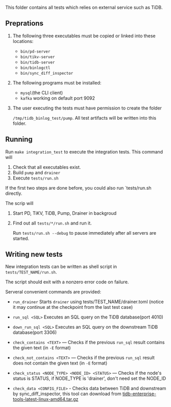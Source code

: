 

This folder contains all tests which relies on external service such as TiDB.

## Preprations

1. The following three executables must be copied or linked into these locations:

   - `bin/pd-server`
   - `bin/tikv-server`
   - `bin/tidb-server`
   - `bin/binlogctl`
   - `bin/sync_diff_inspector`

2. The following programs must be installed:

   - `mysql`(the CLI client)
   - `kafka`  working on default port 9092

3. The user executing the tests must have permission to create the folder

   `/tmp/tidb_binlog_test/pump`. All test artifacts will be written into this folder.

## Running

Run `make integration_test` to execute the integration tests. This command will

1. Check that all executables exist.
2. Build `pump` and `drainer`
3. Execute `tests/run.sh`

If the first two steps are done before, you could also run `tests/run.sh directly.

The scrip will

1. Start PD, TiKV, TiDB, Pump, Drainer in backgroud

2. Find out all `tests/*/run.sh` and run it.

   Run `tests/run.sh --debug` to pause immediately after all servers are started.

## Writing new tests

New integration tests can be written as shell script in `tests/TEST_NAME/run.sh`.

The script should exit with a nonzero error code on failure.

Serveral convenient commands are provided:

- `run_drainer`  Starts `drainer` using tests/TEST_NAME/drainer.toml (notice it may continue at the checkpoint from the last test case)
- `run_sql <SQL>` Executes an SQL query on the TiDB database(port 4010)
- `down_run_sql <SQL>` Executes an SQL query on the downstream TiDB database(port 3306)

- `check_contains <TEXT>` — Checks if the previous `run_sql` result contains the given text
  (in `-E` format)
- `check_not_contains <TEXT>` — Checks if the previous `run_sql` result does not contain the given
  text (in `-E` format)
- `check_status <NODE_TYPE> <NODE_ID> <STATUS>` — Checks if the node's status is STATUS, if NODE_TYPE is 'drainer', don't need set the NODE_ID
- `check_data <CONFIG_FILE>` - Checks data between TiDB and downstream by sync_diff_inspector, this tool can download from [tidb-enterprise-tools-latest-linux-amd64.tar.gz](https://download.pingcap.org/tidb-enterprise-tools-latest-linux-amd64.tar.gz)